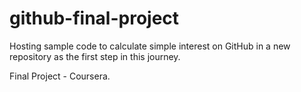# github-final-project
Hosting sample code to calculate simple interest on GitHub in a new repository as the first step in this journey.

Final Project - Coursera.
